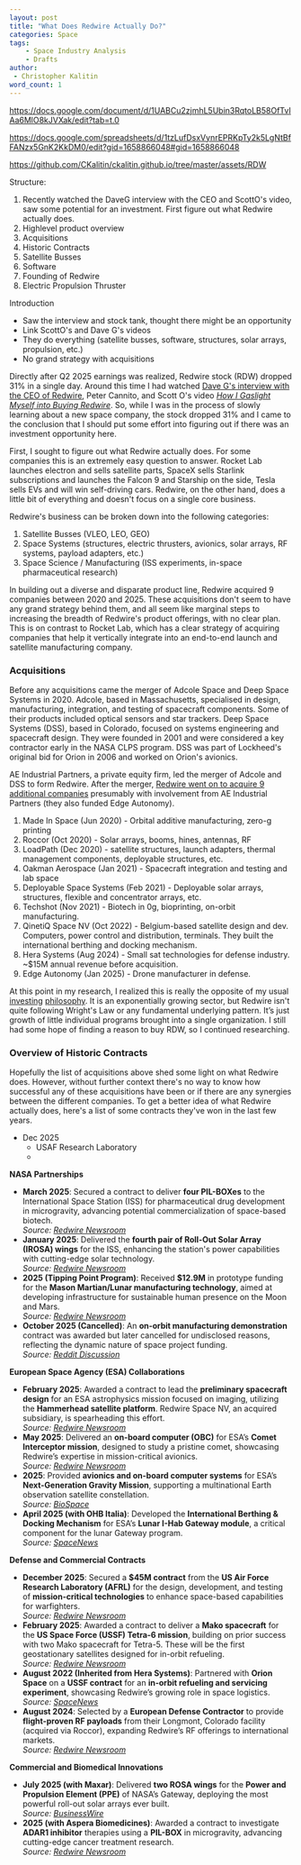 ```yaml
---
layout: post
title: "What Does Redwire Actually Do?"
categories: Space
tags:
    - Space Industry Analysis
    - Drafts
author:
 - Christopher Kalitin
word_count: 1
---
```

<head>
    <meta property="og:image" content="{{site.url}}/assets/images/optimal-lunar-atmosphere/impact_velocity_vs_atm_t0.1_linear.png">
</head>

https://docs.google.com/document/d/1UABCu2zjmhL5Ubin3RqtoLB58OfTvIAa6MlO8kJVXak/edit?tab=t.0

https://docs.google.com/spreadsheets/d/1tzLufDsxVynrEPRKpTy2k5LgNtBfFANzx5GnK2KkDM0/edit?gid=1658866048#gid=1658866048

https://github.com/CKalitin/ckalitin.github.io/tree/master/assets/RDW

Structure:
1. Recently watched the DaveG interview with the CEO and ScottO's video, saw some potential for an investment. First figure out what Redwire actually does.
2. Highlevel product overview
3. Acquisitions
4. Historic Contracts
5. Satellite Busses
6. Software
7. Founding of Redwire
8. Electric Propulsion Thruster

Introduction
- Saw the interview and stock tank, thought there might be an opportunity
- Link ScottO's and Dave G's videos
- They do everything (satellite busses, software, structures, solar arrays, propulsion, etc.)
- No grand strategy with acquisitions

Directly after Q2 2025 earnings was realized, Redwire stock (RDW) dropped 31% in a single day. Around this time I had watched [Dave G's interview with the CEO of Redwire](https://www.youtube.com/watch?v=AXIyHb46m2g), Peter Cannito, and Scott O's video *[How I Gaslight Myself into Buying Redwire](https://www.youtube.com/watch?v=lvr5vF2JbZg)*. So, while I was in the process of slowly learning about a new space company, the stock dropped 31% and I came to the conclusion that I should put some effort into figuring out if there was an investment opportunity here.

First, I sought to figure out what Redwire actually does. For some companies this is an extremely easy question to answer. Rocket Lab launches electron and sells satellite parts, SpaceX sells Starlink subscriptions and launches the Falcon 9 and Starship on the side, Tesla sells EVs and will win self-driving cars. Redwire, on the other hand, does a little bit of everything and doesn't focus on a single core business.

Redwire's business can be broken down into the following categories:
1. Satellite Busses (VLEO, LEO, GEO)
2. Space Systems (structures, electric thrusters, avionics, solar arrays, RF systems, payload adapters, etc.)
3. Space Science / Manufacturing (ISS experiments, in-space pharmaceutical research)

In building out a diverse and disparate product line, Redwire acquired 9 companies between 2020 and 2025. These acquisitions don't seem to have any grand strategy behind them, and all seem like marginal steps to increasing the breadth of Redwire's product offerings, with no clear plan. This is on contrast to Rocket Lab, which has a clear strategy of acquiring companies that help it vertically integrate into an end-to-end launch and satellite manufacturing company.

### **Acquisitions**

Before any acquisitions came the merger of Adcole Space and Deep Space Systems in 2020. Adcole, based in Massachusetts, specialised in design, manufacturing, integration, and testing of spacecraft components. Some of their products included optical sensors and star trackers. Deep Space Systems (DSS), based in Colorado, focused on systems engineering and spacecraft design. They were founded in 2001 and were considered a key contractor early in the NASA CLPS program. DSS was part of Lockheed's original bid for Orion in 2006 and worked on Orion's avionics.

AE Industrial Partners, a private equity firm, led the merger of Adcole and DSS to form Redwire. After the merger, [Redwire went on to acquire 9 additional companies](https://d1io3yog0oux5.cloudfront.net/_6200c35b11d134e94999e85dff0661b6/redwirespace/db/856/7620/pdf/Redwire+101+-+Updated+as+of+August+2025.pdf) presumably with involvement from AE Industrial Partners (they also funded Edge Autonomy).

1. Made In Space (Jun 2020) - Orbital additive manufacturing, zero-g printing
2. Roccor (Oct 2020) - Solar arrays, booms, hines, antennas, RF
3. LoadPath (Dec 2020) - satellite structures, launch adapters,  thermal management components, deployable structures, etc.
4. Oakman Aerospace (Jan 2021) - Spacecraft integration and testing and lab space
5. Deployable Space Systems (Feb 2021) - Deployable solar arrays, structures, flexible and concentrator arrays, etc.
6. Techshot (Nov 2021) - Biotech in 0g, bioprinting, on-orbit manufacturing.
7. QinetiQ Space NV (Oct 2022) - Belgium-based satellite design and dev. Computers, power control and distribution, terminals. They built the international berthing and docking mechanism.
8. Hera Systems (Aug 2024) - Small sat technologies for defense industry. ~$15M annual revenue before acquisition.
9. Edge Autonomy (Jan 2025) - Drone manufacturer in defense. 

At this point in my research, I realized this is really the opposite of my usual [investing](https://ckalitin.github.io/investing/2023/10/11/80-trillion-dollars.html) [philosophy](https://ckalitin.github.io/technology/2024/11/19/s-curve-examples.html). It is an exponentially growing sector, but Redwire isn't quite following Wright's Law or any fundamental underlying pattern. It’s just growth of little individual programs brought into a single organization. I still had some hope of finding a reason to buy RDW, so I continued researching.

### **Overview of Historic Contracts**

Hopefully the list of acquisitions above shed some light on what Redwire does. However, without further context there's no way to know how successful any of these acquisitions have been or if there are any synergies between the different companies. To get a better idea of what Redwire actually does, here's a list of some contracts they've won in the last few years.

- Dec 2025
    - USAF Research Laboratory
    - 

**NASA Partnerships**

- **March 2025**: Secured a contract to deliver **four PIL-BOXes** to the International Space Station (ISS) for pharmaceutical drug development in microgravity, advancing potential commercialization of space-based biotech.  
  _Source: [Redwire Newsroom](https://redwirespace.com/newsroom/redwire-awarded-nasa-contract-to-expand-pharmaceutical-drug-development-in-space-for-future-commercialization/)_
- **January 2025**: Delivered the **fourth pair of Roll-Out Solar Array (IROSA) wings** for the ISS, enhancing the station's power capabilities with cutting-edge solar technology.  
  _Source: [Redwire Newsroom](https://redwirespace.com/newsroom/redwire-successfully-delivers-fourth-pair-of-roll-out-solar-array-wings-for-iss-power/)_
- **2025 (Tipping Point Program)**: Received **$12.9M** in prototype funding for the **Mason Martian/Lunar manufacturing technology**, aimed at developing infrastructure for sustainable human presence on the Moon and Mars.  
  _Source: [Redwire Newsroom](https://redwirespace.com/newsroom/redwire-receives-nasa-approval-to-advance-cutting-edge-manufacturing-technology-for-building-infrastructure-on-moon-and-mars/)_
- **October 2025 (Cancelled)**: An **on-orbit manufacturing demonstration** contract was awarded but later cancelled for undisclosed reasons, reflecting the dynamic nature of space project funding.  
  _Source: [Reddit Discussion](https://www.reddit.com/r/redwire/comments/17zq13z/looks_like_osam2_ao1_archinaut_might_be_canceled/)_

**European Space Agency (ESA) Collaborations**

- **February 2025**: Awarded a contract to lead the **preliminary spacecraft design** for an ESA astrophysics mission focused on imaging, utilizing the **Hammerhead satellite platform**. Redwire Space NV, an acquired subsidiary, is spearheading this effort.  
  _Source: [Redwire Newsroom](https://redwirespace.com/newsroom/redwire-awarded-contract-to-lead-study-for-the-european-space-agencys-next-dark-matter-mission/)_
- **May 2025**: Delivered an **on-board computer (OBC)** for ESA’s **Comet Interceptor mission**, designed to study a pristine comet, showcasing Redwire’s expertise in mission-critical avionics.  
  _Source: [Redwire Newsroom](https://redwirespace.com/newsroom/redwire-successfully-delivers-onboard-computer-for-esas-comet-interceptor-mission-to-study-pristine-comet/)_
- **2025**: Provided **avionics and on-board computer systems** for ESA’s **Next-Generation Gravity Mission**, supporting a multinational Earth observation satellite constellation.  
  _Source: [BioSpace](https://www.biospace.com/press-releases/redwire-awarded-contract-to-provide-critical-avionics-technology-for-multinational-earth-observation-satellite-constellation)_
- **April 2025 (with OHB Italia)**: Developed the **International Berthing & Docking Mechanism** for ESA’s **Lunar I-Hab Gateway module**, a critical component for the lunar Gateway program.  
  _Source: [SpaceNews](https://spacenews.com/redwire-wins-darpa-contract-for-vleo-demonstration/)_

**Defense and Commercial Contracts**

- **December 2025**: Secured a **$45M contract** from the **US Air Force Research Laboratory (AFRL)** for the design, development, and testing of **mission-critical technologies** to enhance space-based capabilities for warfighters.  
  _Source: [Redwire Newsroom](https://redwirespace.com/newsroom/redwire-awarded-45-million-contract-from-air-force-research-laboratory-afrl-to-advance-enhanced-space-based-capabilities-for-the-warfighter/)_
- **February 2025**: Awarded a contract to deliver a **Mako spacecraft** for the **US Space Force (USSF) Tetra-6 mission**, building on prior success with two Mako spacecraft for Tetra-5. These will be the first geostationary satellites designed for in-orbit refueling.  
  _Source: [Redwire Newsroom](https://redwirespace.com/newsroom/redwire-wins-follow-on-contract-to-deliver-third-mako-spacecraft-for-u-s-space-force/)_
- **August 2022 (Inherited from Hera Systems)**: Partnered with **Orion Space** on a **USSF contract** for an **in-orbit refueling and servicing experiment**, showcasing Redwire’s growing role in space logistics.  
  _Source: [SpaceNews](https://spacenews.com/orion-space-wins-u-s-space-force-contract-for-on-orbit-services-experiment/)_
- **August 2024**: Selected by a **European Defense Contractor** to provide **flight-proven RF payloads** from their Longmont, Colorado facility (acquired via Roccor), expanding Redwire’s RF offerings to international markets.  
  _Source: [Redwire Newsroom](https://redwirespace.com/newsroom/redwire-selected-to-provide-advanced-rf-payloads-to-a-leading-european-defense-contractor-expanding-rf-offerings-to-overseas-markets)_

**Commercial and Biomedical Innovations**

- **July 2025 (with Maxar)**: Delivered **two ROSA wings** for the **Power and Propulsion Element (PPE)** of NASA’s Gateway, deploying the most powerful roll-out solar arrays ever built.  
  _Source: [BusinessWire](https://www.businesswire.com/news/home/20250702438974/en/Redwire-Successfully-Deploys-the-Most-Powerful-Roll-Out-Solar-Arrays-Ever-Built-Prepares-for-Major-Delivery-in-Fourth-Quarter)_
- **2025 (with Aspera Biomedicines)**: Awarded a contract to investigate **ADAR1 inhibitor** therapies using a **PIL-BOX** in microgravity, advancing cutting-edge cancer treatment research.  
  _Source: [Redwire Newsroom](https://redwirespace.com/newsroom/redwire-awarded-contract-from-aspera-biomedicines-to-investigate-cutting-edge-cancer-treatment-in-space/)_